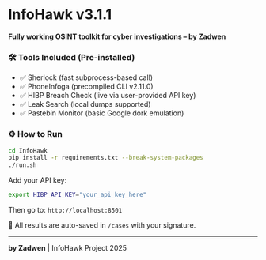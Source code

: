 # InfoHawk v3.1.1

**Fully working OSINT toolkit for cyber investigations – by Zadwen**

### 🛠️ Tools Included (Pre-installed)

- ✅ Sherlock (fast subprocess-based call)
- ✅ PhoneInfoga (precompiled CLI v2.11.0)
- ✅ HIBP Breach Check (live via user-provided API key)
- ✅ Leak Search (local dumps supported)
- ✅ Pastebin Monitor (basic Google dork emulation)

### ⚙️ How to Run

```bash
cd InfoHawk
pip install -r requirements.txt --break-system-packages
./run.sh
```

Add your API key:

```bash
export HIBP_API_KEY="your_api_key_here"
```

Then go to:
`http://localhost:8501`

🦅 All results are auto-saved in `/cases` with your signature.

---

**by Zadwen** | InfoHawk Project 2025
